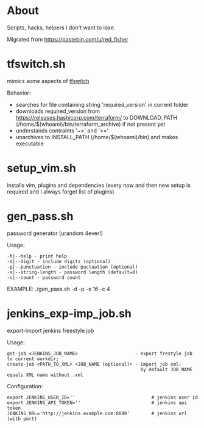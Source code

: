 # About

Scripts, hacks, helpers I don't want to lose.

Migrated from https://pastebin.com/u/red_fisher

# tfswitch.sh

mimics some aspects of [tfswitch](https://tfswitch.warrensbox.com/)

Behavior:

- searches for file containing string 'required_version' in current folder
- downloads required_version from https://releases.hashicorp.com/terraform/
  to DOWNLOAD_PATH (/home/$(whoami)/bin/terraform_archive) if not present yet
- understands contraints '~>' and '>='
- unarchives to INSTALL_PATH (/home/$(whoami)/bin) and makes executable


# setup_vim.sh

installs vim, plugins and dependencies (every now and then new setup is required and I always forget list of plugins)


# gen_pass.sh

password generator (urandom 4ever!)

Usage:

    -h|--help - print help
    -d|--digit - include digits (optional)
    -p|--punctuation - include puctuation (optional)
    -s|--string-length - password length (default=8)
    -c|--count - password count

EXAMPLE: ./gen_pass.sh -d -p -s 16 -c 4

# jenkins_exp-imp_job.sh

export-import jenkins freestyle job

Usage:
```
get-job <JENKINS_JOB_NAME>                     - export frestyle job to current workdir;
create-job <PATH_TO_XML> <JOB_NAME (optional)> - import job xml;
                                                 by default JOB_NAME equals XML name without .xml
```

Configuration:
```
export JENKINS_USER_ID=''                            # jenkins user id
export JENKINS_API_TOKEN=''                          # jenkins api token
JENKINS_URL='http://jenkins.example.com:8080'        # jenkins url (with port)
```
